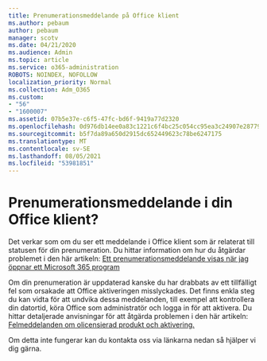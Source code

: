 ```yaml
---
title: Prenumerationsmeddelande på Office klient
ms.author: pebaum
author: pebaum
manager: scotv
ms.date: 04/21/2020
ms.audience: Admin
ms.topic: article
ms.service: o365-administration
ROBOTS: NOINDEX, NOFOLLOW
localization_priority: Normal
ms.collection: Adm_O365
ms.custom:
- "56"
- "1600007"
ms.assetid: 07b5e37e-c6f5-47fc-bd6f-9419a77d2320
ms.openlocfilehash: 0d976db14ee0a83c1221c6f4bc25c054cc95ea3c24907e2877988c3e0648d70b
ms.sourcegitcommit: b5f7da89a650d2915dc652449623c78be6247175
ms.translationtype: MT
ms.contentlocale: sv-SE
ms.lasthandoff: 08/05/2021
ms.locfileid: "53981851"
---
```

# <a name="subscription-notice-in-your-office-client"></a>Prenumerationsmeddelande i din Office klient?

Det verkar som om du ser ett meddelande i Office klient som är relaterat till statusen för din prenumeration. Du hittar information om hur du åtgärdar problemet i den här artikeln: [Ett prenumerationsmeddelande visas när jag öppnar ett Microsoft 365 program](https://support.office.com/article/A-subscription-notice-appears-when-I-open-an-Office-365-application-4cabe32c-f594-4c0e-9191-3d3ade10cceb.aspx)
  
Om din prenumeration är uppdaterad kanske du har drabbats av ett tillfälligt fel som orsakade att Office aktiveringen misslyckades. Det finns enkla steg du kan vidta för att undvika dessa meddelanden, till exempel att kontrollera din datortid, köra Office som administratör och logga in för att aktivera. Du hittar detaljerade anvisningar för att åtgärda problemen i den här artikeln: [Felmeddelanden om olicensierad produkt och aktivering.](https://support.office.com/article/Unlicensed-Product-and-activation-errors-in-Office-0d23d3c0-c19c-4b2f-9845-5344fedc4380.aspx)
  
Om detta inte fungerar kan du kontakta oss via länkarna nedan så hjälper vi dig gärna.
